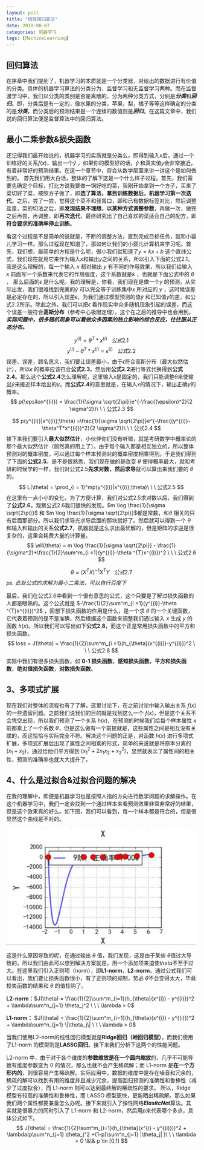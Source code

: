 ```yaml
---
layout: post
title: "线性回归算法"
date: 2018-08-07
categories: 机器学习
tags: [MachineLearning]
---
```

## 回归算法
在序章中我们提到了，机器学习的本质就是一个分类器，对给出的数据进行有价值的分类。
​具体的机器学习算法的分类分为，监督学习和无监督学习两种。而在监督渡学习中，我们以分类的类别是否是离散的，分为两种分类方式，分别是***分类***和***回归***。即，分类后是有一定的，像水果的分类，苹果，梨，橘子等等这样确定的分类的是***分类***，而分类后的预测结果是一个连续的数值则是***回归***。在这篇文章中，我们说的回归算法便是监督算法中的回归算法。
<!--more-->

## 最小二乘参数&损失函数

还记得我们最开始说的，机器学习的实质就是分类么，即得到输入$x$后，通过一个训练好的关系$f(x)$，输出一个$\hat y$ ，如果你的模型好的话，$\hat y$ 和真实值$y$会非常接近，有着非常好的预测结果。在这一个章节中，将会从数学层面来讲一讲这个是如何做到的。
首先我们用大白话，整体的了解下这是一个什么样子过程。首先，我们需要先确定个目标，打比方说我要做一锅好吃的菜，我刚开始拿到一个方子，买来了菜切好了菜，按照方子做了，即**选了算法，拿到训练数据后，机器学习第一次迭代**。之后，尝了一尝，觉得这个菜不和我胃口，即和已有数据标签对比，然后调整盐量，菜的切法之后，即**发现结果不理想，以某种方式调整参数**，再做一次，做完之后再尝，再调整，即**再次迭代**，最终研究出了自己喜欢的菜适合自己的配方，即**符合要求的准确率停止训练**。

看这个过程是不是简单的说就是，不断的调整方法，直到完成目标任务，就和小婴儿学习一样。那么过程现在知道了，那如何让我们的小婴儿计算机来学习呢。首先，我们想，最简单的方程是什么呢，很小我们就知道了$y = kx + b$ 这个直线公式，我们现在就用它来作为输入$x$和输出$y$之间的关系，所以引入下面的公式2.1。我是这么理解的，每一个输入 $x$ 都对输出 $y$ 有不同的作用效果，所以我们给输入 $x$ 前面写一个系数来代表它的作用强度，这个系数就是$k$ ，也就是下面公式中的 $\theta$ ， 那么后面的$\epsilon$ 是什么呢。我的理解是，你看，我们现在是做一个$y$ 的预测，从实际出发，我们很难找到完美的$\hat y$ 可以完全等于训练集中$x$ 所对应的 $y$ ，这时候误差是必定存在的，所以引入误差$\epsilon$，为我们通过模型预测的值$\hat y$ 和已知值$y$的差，如公式2.2所示。除此之外，我们可以把$\epsilon$ 看作现实中众多随机现象引起的误差，而这个误差一般符合**高斯分布**（参考中心极限定理），这个在之后的推导中也会用到。***实际问题中，很多随机现象可以看做众多因素的独立影响的综合反应，往往服从正态分布。***

$$
y^{(i)} = \theta^T*x^{(i)}\ \ \ 公式2.1
​$$
$$
y^{(i)}- \theta^T*x^{(i)}= \epsilon^{(i)}\ \ \ 公式2.2
$$
误差、误差，顾名思义，我们要让误差最小，由于$\epsilon$符合高斯分布（最大似然估计），所以$\epsilon$ 的概率应该符合**公式2.3**。然后用**公式2.2**进行等式代换得到**公式2.4**。那么这个**公式2.4**怎么理解呢，这里输入$x$是固定的，我们只能调整$\theta$来使输出$\hat y$来接近样本给出的$y$。而**公式2.4**的意思就是，在输入$x$的情况下，输出正确$y$的概率。
$$
p(\epsilon^{(i)}) = \frac{1}{\sigma \sqrt{2\pi}}e^{-\frac{(\epsilon)^2}{2 \sigma^2}}\ \ \ 公式2.3
$$

$$
p(y^{(i)}|x^{(i)};\theta) =\frac{1}{\sigma \sqrt{2\pi}}e^{-\frac{(y^{(i)}- \theta^T*x^{(i)})^2}{2 \sigma^2}}\ \ \ 公式2.4
$$
接下来我们要引入**最大似然估计**，小伙伴你们没有听错，就是考研数学中概率论的那个最大似然估计（居然真的用上了）。由于每个输入都是相互独立的，所以整体预测对的概率密度，可以通过每个样本预测对的概率密度相乘得到。于是我们得到了下面的**公式2.5**。是不是很熟悉，我们现在做的是改变 $\theta$ 使得概率最大，就和考研的时候学的一样，我们对公式2.5**先求对数，然后求导**就可以算出来我们要的 $\theta$ 的。
$$
L(\theta) = \prod_{i = 1}^mp(y^{(i)}|x^{(i)};\theta)\ \ \ 公式2.5
$$
在这里有一点小小的变化，为了方便计算，我们对公式2.5求对数以后，我们得到了**公式2.6**。观察公式2.6我们很快的发现。$m \log \frac{1}{\sigma \sqrt{2\pi}}$ 和 $m \log \frac{1}{\sigma \sqrt{2\pi}}$都是常数，和$\theta$ 相关的只有后面那部分。所以我们求导光求导后面的那块就好了。然后就可以得到一个 $\theta$ 和输入和输出的关系**公式2.7**，机器就是这么求出最优解的，但是矩阵的求逆是很复杂的，这里会耗费大量的计算量。
$$
\ell(\theta) = m \log \frac{1}{\sigma \sqrt{2\pi}} - \frac{1}{\sigma^2}*\frac{1}{2}\sum^m_{i =1}(y^{(i)}-\theta ^{T}x^{(i)})^2 \ \ \ 公式2.6
$$

$$
\theta = (X^TX)^{-1}X^TY \ \ \ 公式2.7
$$
*​ps. 此处公式的求解为最小二乘法，可以自行百度下*

​最后，我们在公式2.6中看到一个很有意思的公式，这个只要是了解过损失函数的人都是眼熟的。这个公式就是 $-\frac{1}{2}\sum^m_{i =1}(y^{(i)}-\theta ^{T}x^{(i)})^2$ ，回想下损失函数的作用是什么，是一个求 $\theta$ 的一个关键函数，它代表着预测的是不是准确，然后根据这个函数来调整我们通过输入 $x$ 生成 $y$ 的函数 $h(x)$。所以我们可以写出如下**公式2.8**，而这个正是常用损失函数中的平方和损失函数。
$$
loss = J(\theta) = \frac{1}{2}\sum^m_{i =1}(h_{\theta}(x^{(i)})-y^{(i)})^2 \ \ \ 公式2.8
$$
实际中我们有很多损失函数，如 **0-1 损失函数**，**感知损失函数**，**平方和损失函数**，**绝对值损失函数**，**对数损失函数**。

## 3、多项式扩展

​现在我们对整体的流程也有了了解，这里讨论下，在之前讨论中输入输出关系 $f(x)$ 的一些遗留问题。之前我们说我们的目的就是找到这么一个 $f(x)$，但是这个关系不会凭空出现，所以我们预测了一个关系 $h(x)$，在预测的时候我们给每个样本属性 $x$ 前都乘上了一个系数 $\theta$，但是这么做有一个前提就是，这些属性之间是相互没有关联的，而这恰恰与实际完全不符。解决这个问题的正是，对函数 $h(x)$ 进行多项式扩展，多项式扩展后出现了属性之间相乘的形式，简单的来说就是将原本分离的 $(x_1+x_2)$，通过给他们平方得到 $(x_1^2 + 2x_1x_2+ x_2^2)$，显然就表示了属性间的相关性，预测的准确率也就大大提升了。

## 4、什么是过拟合&过拟合问题的解决

​在我的理解中，即便是机器学习也是按照人指的方向进行数学问题的求解操作。在这个机器学习中，我们一定会找到一个通过样本来看预测效果非常非常好的结果，但是这个效果真的好么。如下图，我们可以看到，每一个样本都是符合的，但是很显然这个曲线是不对的。

![](/assets/images/blog/20180805-LinerRegression/page1.png)

​这是什么原因导致的呢，在通过输出 $\theta​$ 值，我们发现，这是由于某些 $\theta​$ 值过大导致的。所以我们由此可以想到解决方案就是，用一个添加项来迫使$theta​$不至于过大。在这里我们引入正则项（norm），即**L1-norm**，**L2-norm**。通过公式我们可以看出，我们要让损失函数很小，有了正则项的抑制，势必 $\theta​$ 不会变得太大，毕竟损失函数的结果和 $\theta$ 的值挂钩了。

​**L2-norm：**$J(\theta) = \frac{1}{2}\sum^m_{i=1}(h_{\theta}(x^{i}) - y^{(i)})^2 + \lambda\sum^n_{j=1} \theta_j^2 \ \ \ \lambda > 0$

**L1-norm：** $J(\theta) = \frac{1}{2}\sum^m_{i=1}(h_{\theta}(x^{i}) - y^{(i)})^2 + \lambda\sum^n_{j=1} \|\theta_j\| \ \ \ \lambda > 0$

​当我们使用L2-norm的线性回归模型就是**Ridge回归（岭回归模型）**，而我们使用了L1-norm 的模型则是**LASSO回归**。接下来我们分析下这两个的性能问题。

​L2-norm 中，由于对于各个维度的**参数缩放是在一个圆内缩放**的，几乎不可能导致有维度参数变为 0 的情况，那么也就不会产生稀疏解；而 L1-norm 是**在一个方形内的**，则很容易产生稀疏解。实际应用中，数据的维度中是存在噪音和冗余的，稀疏的解可以找到有用的维度并且减少冗余，提高回归预测的准确性和鲁棒性（减少了过度拟合），而 L1-norm 则可以达到最终解的稀疏性的要求。
​所以，Ridge 模型有较高的准确性和鲁棒性，而 LASSO 模型更快，更能晒出稀疏解。那么如果我们两个属性都要兼备怎么办呢。接下来就引入了弹性网络***ElasitcNet***算法。其实就是很暴力的同时引入了 L1-norm 和 L2-norm，然后用$p$来代表哪个多点，具体公式如下。
$$
J(\theta) = \frac{1}{2}\sum^m_{i=1}(h_{\theta}(x^{i} - y^{(i)}))^2 + \lambda(p\sum^n_{j=1} \theta_j^2 +(1-p)\sum^n_{j=1} |\theta_j| )\ \ \ \lambda > 0 \&\& p \in [0,1]
$$

<script type="text/x-mathjax-config">MathJax.Hub.Config({tex2jax: {inlineMath:[['$','$']]}});</script>

<script type="text/javascript" src="https://cdnjs.cloudflare.com/ajax/libs/mathjax/2.7.1/MathJax.js?config=TeX-AMS-MML_HTMLorMML"></script>





